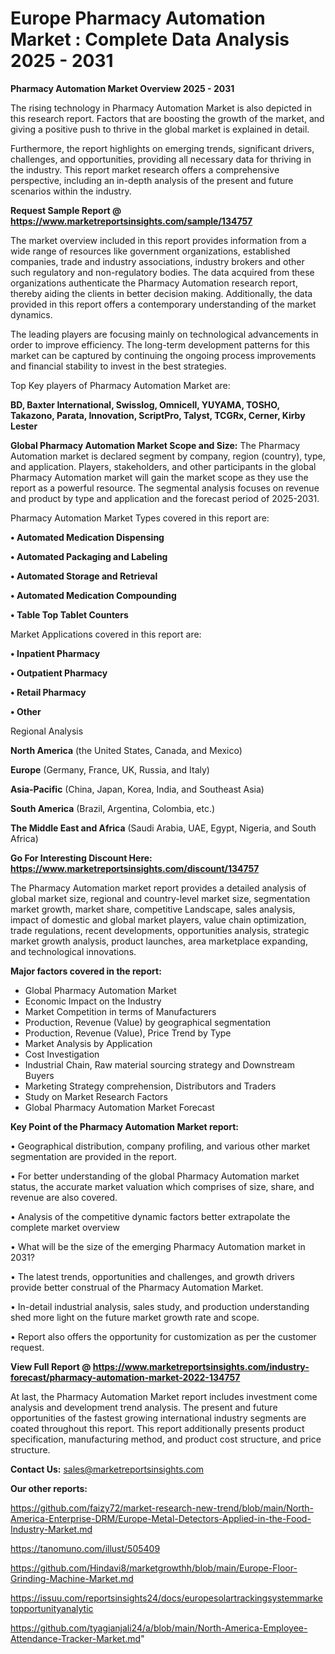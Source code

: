  # Europe Pharmacy Automation Market : Complete Data Analysis 2025 - 2031

<Strong> Pharmacy Automation Market Overview 2025 - 2031</strong>

The rising technology in Pharmacy Automation Market is also depicted in this research report. Factors that are boosting the growth of the market, and giving a positive push to thrive in the global market is explained in detail.

Furthermore, the report highlights on emerging trends, significant drivers, challenges, and opportunities, providing all necessary data for thriving in the industry. This report market research offers a comprehensive perspective, including an in-depth analysis of the present and future scenarios within the industry.

<strong>Request Sample Report @ <a href=https://www.marketreportsinsights.com/sample/134757>https://www.marketreportsinsights.com/sample/134757</a></strong>

The market overview included in this report provides information from a wide range of resources like government organizations, established companies, trade and industry associations, industry brokers and other such regulatory and non-regulatory bodies. The data acquired from these organizations authenticate the Pharmacy Automation research report, thereby aiding the clients in better decision making. Additionally, the data provided in this report offers a contemporary understanding of the market dynamics.

The leading players are focusing mainly on technological advancements in order to improve efficiency. The long-term development patterns for this market can be captured by continuing the ongoing process improvements and financial stability to invest in the best strategies.

Top Key players of Pharmacy Automation Market are:

<strong>BD, Baxter International, Swisslog, Omnicell, YUYAMA, TOSHO, Takazono, Parata, Innovation, ScriptPro, Talyst, TCGRx, Cerner, Kirby Lester</strong>

<strong><b>Global Pharmacy Automation Market Scope and Size:</b></strong>
The Pharmacy Automation market is declared segment by company, region (country), type, and application. Players, stakeholders, and other participants in the global Pharmacy Automation market will gain the market scope as they use the report as a powerful resource. The segmental analysis focuses on revenue and product by type and application and the forecast period of 2025-2031.

Pharmacy Automation Market Types covered in this report are:

<strong>• Automated Medication Dispensing

• Automated Packaging and Labeling

• Automated Storage and Retrieval

• Automated Medication Compounding

• Table Top Tablet Counters</strong>

Market Applications covered in this report are:

<strong>• Inpatient Pharmacy

• Outpatient Pharmacy

• Retail Pharmacy

• Other</strong> 

Regional Analysis

<strong>North America</strong> (the United States, Canada, and Mexico)

<strong>Europe</strong> (Germany, France, UK, Russia, and Italy)

<strong>Asia-Pacific</strong> (China, Japan, Korea, India, and Southeast Asia)

<strong>South America</strong> (Brazil, Argentina, Colombia, etc.)

<strong>The Middle East and Africa</strong> (Saudi Arabia, UAE, Egypt, Nigeria, and South Africa)

<strong>Go For Interesting Discount Here: <a href=https://www.marketreportsinsights.com/discount/134757>https://www.marketreportsinsights.com/discount/134757</a></strong>

The Pharmacy Automation market report provides a detailed analysis of global market size, regional and country-level market size, segmentation market growth, market share, competitive Landscape, sales analysis, impact of domestic and global market players, value chain optimization, trade regulations, recent developments, opportunities analysis, strategic market growth analysis, product launches, area marketplace expanding, and technological innovations.

<strong><b>Major factors covered in the report:</b></strong>
<ul>
  <li>Global Pharmacy Automation Market </li>
  <li>Economic Impact on the Industry</li>
  <li>Market Competition in terms of Manufacturers</li>
  <li>Production, Revenue (Value) by geographical segmentation</li>
  <li>Production, Revenue (Value), Price Trend by Type</li>
  <li>Market Analysis by Application</li>
  <li>Cost Investigation</li>
  <li>Industrial Chain, Raw material sourcing strategy and Downstream Buyers</li>
  <li>Marketing Strategy comprehension, Distributors and Traders</li>
  <li>Study on Market Research Factors</li>
  <li>Global Pharmacy Automation Market Forecast</li>
</ul>

<strong><b>Key Point of the Pharmacy Automation Market report:</b></strong>

• Geographical distribution, company profiling, and various other market segmentation are provided in the report.

• For better understanding of the global Pharmacy Automation market status, the accurate market valuation which comprises of size, share, and revenue are also covered.

• Analysis of the competitive dynamic factors better extrapolate the complete market overview

• What will be the size of the emerging Pharmacy Automation market in 2031?

• The latest trends, opportunities and challenges, and growth drivers provide better construal of the Pharmacy Automation Market.

• In-detail industrial analysis, sales study, and production understanding shed more light on the future market growth rate and scope.

• Report also offers the opportunity for customization as per the customer request.

<strong><b>View Full Report @ <a href=https://www.marketreportsinsights.com/industry-forecast/pharmacy-automation-market-2022-134757>https://www.marketreportsinsights.com/industry-forecast/pharmacy-automation-market-2022-134757</a></b></strong>


At last, the Pharmacy Automation Market report includes investment come analysis and development trend analysis. The present and future opportunities of the fastest growing international industry segments are coated throughout this report. This report additionally presents product specification, manufacturing method, and product cost structure, and price structure.

<strong>Contact Us:</strong>
sales@marketreportsinsights.com

<strong>Our other reports:</strong>

<a href=https://github.com/faizy72/market-research-new-trend/blob/main/North-America-Enterprise-DRM/Europe-Metal-Detectors-Applied-in-the-Food-Industry-Market.md>https://github.com/faizy72/market-research-new-trend/blob/main/North-America-Enterprise-DRM/Europe-Metal-Detectors-Applied-in-the-Food-Industry-Market.md</a>

<a href=https://tanomuno.com/illust/505409>https://tanomuno.com/illust/505409</a>

<a href=https://github.com/Hindavi8/marketgrowthh/blob/main/Europe-Floor-Grinding-Machine-Market.md>https://github.com/Hindavi8/marketgrowthh/blob/main/Europe-Floor-Grinding-Machine-Market.md</a>

<a href=https://issuu.com/reportsinsights24/docs/europesolartrackingsystemmarketopportunityanalytic>https://issuu.com/reportsinsights24/docs/europesolartrackingsystemmarketopportunityanalytic</a>

<a href=https://github.com/tyagianjali24/a/blob/main/North-America-Employee-Attendance-Tracker-Market.md>https://github.com/tyagianjali24/a/blob/main/North-America-Employee-Attendance-Tracker-Market.md</a>"
